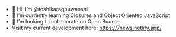 - 👋 Hi, I’m @toshikaraghuwanshi
- 🌱 I’m currently learning Closures and Object Oriented JavaScript
- 💞️ I’m looking to collaborate on Open Source
- Visit my current development here: https://7news.netlify.app/
<!---
toshikaraghuwanshi/toshikaraghuwanshi is a ✨ special ✨ repository because its `README.md` (this file) appears on your GitHub profile.
You can click the Preview link to take a look at your changes.
--->
